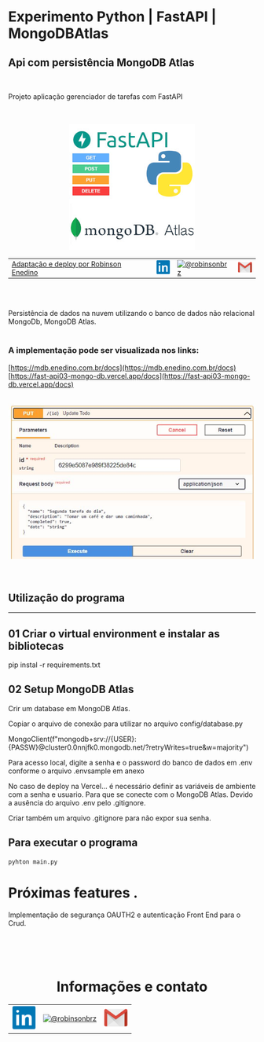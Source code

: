 # Experimento Python | FastAPI | MongoDBAtlas


## Api com persistência MongoDB Atlas
<br>

Projeto aplicação gerenciador de tarefas com FastAPI
<br><br>
  <div align="center">
    <table>
      </tr>
            <td>
                <a  href="https://www.linkedin.com/in/robinsonbrz/">
                Adaptação e deploy por Robinson Enedino</a>
            </td>
        <td>
            <a  href="https://www.linkedin.com/in/robinsonbrz/">
            <img src="https://raw.githubusercontent.com/robinsonbrz/robinsonbrz/main/static/img/linkedin.png" width="30" height="30"></a>
        </td>
        <td>
            <a  href="https://www.linkedin.com/in/robinsonbrz/">
            <img  src="https://avatars.githubusercontent.com/u/18150643?s=96&amp;v=4" alt="@robinsonbrz" width="30" height="30"></a>
        </td>
        <td>
            <a href="mailto:robinsonbrz@gmail.com">
            <img src="https://raw.githubusercontent.com/robinsonbrz/robinsonbrz/main/static/img/gmail.png" width="30" height="30" ></a>
        </td>
      </tr>
<br>
            <a  href="https://www.linkedin.com/in/robinsonbrz/">
            <img src="FastAPI-MongoDB-Atlas.jpg" width="256" height="256"></a>

<br>
    </table>
  </div>
  <br>
<br>

Persistência de dados na nuvem utilizando o banco de dados não relacional MongoDb, MongoDB Atlas.
<br><br>

### A implementação pode ser visualizada nos links: 
 [https://mdb.enedino.com.br/docs](https://mdb.enedino.com.br/docs)
 <br>
 [https://fast-api03-mongo-db.vercel.app/docs](https://fast-api03-mongo-db.vercel.app/docs)


<br>
<a  href="https://mdb.enedino.com.br/docs">
<img src="05-Put.png" ></a>
<br><br><br>


## Utilização do programa 

_______________________


## 01 Criar o virtual environment e instalar as bibliotecas
pip instal -r requirements.txt

## 02 Setup MongoDB Atlas
Crir um database em MongoDB Atlas.

Copiar o arquivo de conexão para utilizar no arquivo config/database.py

MongoClient(f"mongodb+srv://{USER}:{PASSW}@cluster0.0nnjfk0.mongodb.net/?retryWrites=true&w=majority")

Para acesso local, digite a senha e o password do banco de dados em .env conforme o arquivo .envsample em anexo

No caso de deploy na Vercel... é necessário definir as variáveis de ambiente com a senha e usuario. Para que se conecte com o MongoDB Atlas. Devido a ausência do arquivo .env pelo .gitignore.

Criar também um arquivo .gitignore para não expor sua senha.

## Para executar o programa
```
pyhton main.py
```

# Próximas features . 

Implementação de segurança OAUTH2 e autenticação
Front End para o Crud.




<br>
<br>
<br>



<h1 align="center"> Informações e contato </h1> 
  <div align="center">
    <table>
        </tr>
            <td>
                <a  href="https://www.linkedin.com/in/robinsonbrz/">
                <img src="https://raw.githubusercontent.com/robinsonbrz/robinsonbrz/main/static/img/linkedin.png" width="50" height="50"></a>
            </td>
            <td>
                <a  href="https://www.linkedin.com/in/robinsonbrz/">
                <img  src="https://avatars.githubusercontent.com/u/18150643?s=96&amp;v=4" alt="@robinsonbrz" width="30" height="30"></a>
            </td>
            <td>
                <a href="https://www.enedino.com.br/contato">
                <img src="https://raw.githubusercontent.com/robinsonbrz/robinsonbrz/main/static/img/gmail.png" width="50" height="50"></a>
            </td>
        </tr>
    </table> 
  </div>